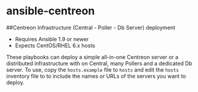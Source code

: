 # ansible-centreon

##Centreon Infrastructure (Central - Poller - Db Server) deployment

- Requires Ansible 1.9 or newer
- Expects CentOS/RHEL 6.x hosts

These playbooks can deploy a simple all-in-one Centreon server or a distributed 
infrastructure with on Central, many Pollers and a dedicated Db server. To use, 
copy the `hosts.example` file to `hosts` and edit the `hosts` inventory file to
to include the names or URLs of the servers you want to deploy.
